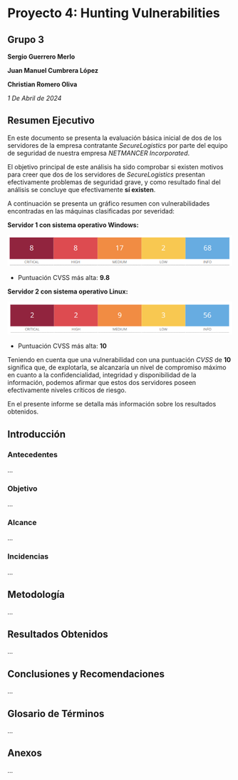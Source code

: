 # Proyecto 4: Hunting Vulnerabilities

## Grupo 3

**Sergio Guerrero Merlo**

**Juan Manuel Cumbrera López**

**Christian Romero Oliva**

*1 De Abril de 2024*

## Resumen Ejecutivo

En este documento se presenta la evaluación básica inicial de dos de los servidores de la empresa contratante _SecureLogistics_ por parte del equipo de seguridad de nuestra empresa _NETMANCER Incorporated_.

El objetivo principal de este análisis ha sido comprobar si existen motivos para creer que dos de los servidores de _SecureLogistics_ presentan efectivamente problemas de seguridad grave, y como resultado final del análisis se concluye que efectivamente **sí existen**. 

A continuación se presenta un gráfico resumen con vulnerabilidades encontradas en las máquinas clasificadas por severidad:

**Servidor 1 con sistema operativo Windows:**

![graficoGeneralWindows](image-2.png)

- Puntuación CVSS más alta: **9.8**

**Servidor 2 con sistema operativo Linux:**

![graficoGeneralLinux](image-1.png)

- Puntuación CVSS más alta: **10**

Teniendo en cuenta que una vulnerabilidad con una puntuación _CVSS_ de **10** significa que, de explotarla, se alcanzaría un nivel de compromiso máximo en cuanto a la confidencialidad, integridad y disponibilidad de la información, podemos afirmar que estos dos servidores poseen efectivamente niveles críticos de riesgo.

En el presente informe se detalla más información sobre los resultados obtenidos.

## Introducción

### Antecedentes

...

### Objetivo

...

### Alcance

...

### Incidencias

...

## Metodología

...

## Resultados Obtenidos

...

## Conclusiones y Recomendaciones

...

## Glosario de Términos

...

## Anexos

...
